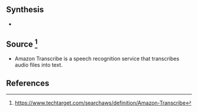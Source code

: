 ## Synthesis
- 
## Source [^1]
- Amazon Transcribe is a speech recognition service that transcribes audio files into text.
## References

[^1]: https://www.techtarget.com/searchaws/definition/Amazon-Transcribe